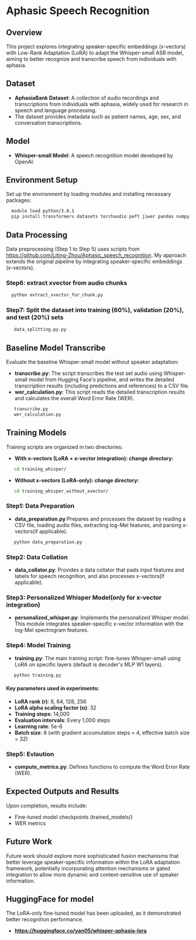 # Aphasic Speech Recognition

## Overview
This project explores integrating speaker-specific embeddings (x-vectors) with Low-Rank Adaptation (LoRA) to adapt the Whisper-small ASR model, aiming to better recognize and transcribe speech from individuals with aphasia.

## Dataset
- **AphasiaBank Dataset**: A collection of audio recordings and transcriptions from individuals with aphasia, widely used for research in speech and language processing.
- The dataset provides metadata such as patient names, age, sex, and conversation transcriptions.

## Model
- **Whisper-small Model**: A speech recognition model developed by OpenAI.

## Environment Setup
Set up the environment by loading modules and installing necessary packages:
 ```bash
   module load python/3.8.1
   pip install transformers datasets torchaudio peft jiwer pandas numpy
 ```

## Data Processing
Data preprocessing (Step 1 to Step 5) uses scripts from https://github.com/Liting-Zhou/Aphasic_speech_recognition. My approach extends the original pipeline by integrating speaker-specific embeddings (x-vectors).
### Step6: extract xvector from audio chunks
 ```bash
   python extract_xvector_for_chunk.py
 ```
### Step7: Split the dataset into training (60%), validation (20%), and test (20%) sets
```bash
   data_splitting.py.py
 ```

## Baseline Model Transcribe
Evaluate the baseline Whisper-small model without speaker adaptation:
- **transcribe.py**: The script transcribes the test set audio using Whisper-small model from Hugging Face's pipeline, and writes the detailed transcription results (including predictions and references) to a CSV file.
- **wer_calculation.py**: This script reads the detailed transcription results and calculates the overall Word Error Rate (WER).
```bash
   transcribe.py
   wer_calculation.py
 ```

## Training Models 
Training scripts are organized in two directories:
- **With x-vectors (LoRA + x-vector integration): change directory:**
```bash
   cd training_whisper/
 ```
- **Without x-vectors (LoRA-only): change directory:**
```bash
   cd training_whisper_without_xvector/
 ```

### Step1:  Data Preparation
- **data_preparation.py**:Prepares and processes the dataset by reading a CSV file, loading audio files, extracting log-Mel features, and parsing x-vectors(if applicable).
```bash
   python data_preparation.py
 ```
### Step2: Data Collation
- **data_collator.py**: Provides a data collator that pads input features and labels for speech recognition, and also processes x-vectors(if applicable).
  
### Step3: Personalized Whisper Model(only for x-vector integration)
- **personalized_whisper.py**: Implements the personalized Whisper model. This module integrates speaker-specific x-vector information with the log-Mel spectrogram features.
  
### Step4: Model Training 
- **training.py**: The main training script: fine-tunes Whisper-small using LoRA on specific layers (default is decoder's MLP W1 layers).
```bash
   python training.py
 ```
#### Key parameters used in experiments:
- **LoRA rank (r)**: 8, 64, 128, 256
- **LoRA alpha scaling factor (α)**: 32
- **Training steps**: 14,000
- **Evaluation intervals**: Every 1,000 steps
- **Learning rate**: 5e-6
- **Batch size**: 8 (with gradient accumulation steps = 4, effective batch size = 32)

### Step5: Evlaution
- **compute_metrics.py**: Defines functions to compute the Word Error Rate (WER).

## Expected Outputs and Results
Upon completion, results include:
- Fine-tuned model checkpoints (trained_models/)
- WER metrics

## Future Work
Future work should explore more sophisticated fusion mechanisms that better leverage speaker-specific information within the LoRA adaptation framework, potentially incorporating attention mechanisms or gated integration to allow more dynamic and context-sensitive use of speaker information.

## HuggingFace for model
The LoRA-only fine-tuned model has been uploaded, as it demonstrated better recognition performance.
- **https://huggingface.co/yan05/whisper-aphasia-lora**

